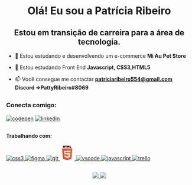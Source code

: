    <h1 align="center">Olá! Eu sou a Patrícia Ribeiro</h1>
<h2 align="center">Estou em transição de carreira para a área de tecnologia.</h2>

- 🔭 Estou estudando e desenvolvendo um e-commerce **Mi Au Pet Store**

- 🌱 Estou estudando Front End **Javascript, CSS3,HTML5**

- 📫 Você consegue me contactar **patriciaribeiro554@gmail.com** 
**Discord =>PattyRibeiro#8069**

##

<h3 align="left">Conecta comigo:</h3>
<p align="left">
<a href="https://codepen.io/https://codepen.io/patribeiro" target="blank"><img align="center" src="https://raw.githubusercontent.com/rahuldkjain/github-profile-readme-generator/master/src/images/icons/Social/codepen.svg" alt="codepen" height="30" width="40" /></a>
<a href="https://linkedin.com/in/https://www.linkedin.com/in/patricia-ribeiro-b34408258/" target="blank"><img align="center" src="https://cdn.jsdelivr.net/gh/devicons/devicon/icons/linkedin/linkedin-original.svg" alt="linkedin" height="30" width="40" /></a>

</p>

##

<h4 align="left">Trabalhando com:</h4>

<p align="left"> 
<a href="https://www.w3schools.com/css/" target="_blank" rel="noreferrer"> <img src="https://cdn.jsdelivr.net/gh/devicons/devicon/icons/css3/css3-original.svg" alt="css3" width="40" height="40"/> </a> 
<a href="https:// www.figma.com/" target="_blank" rel="noreferrer"> <img src="https://www.vectorlogo.zone/logos/figma/figma-icon.svg" alt="figma" width= "40" height="40"/> </a> 
<a href="https://git-scm.com/" target="_blank" rel="noreferrer"> <img src="https://cdn.jsdelivr.net/gh/devicons/devicon/icons/git/git-original.svg" alt="git" width="40" height="40"/> </a>
<a href="https://www.w3.org/html/" target="_blank" rel="noreferrer"> <img src="https://raw.githubusercontent.com/devicons/devicon/master/icons/html5/html5-original-wordmark.svg" alt ="html5" width="40" height="40"/> </a> 
<a href="https://www.vscode.dev/" target="_blank" rel="noreferrer"> <img src="https://cdn.jsdelivr.net/gh/devicons/devicon/icons/vscode/vscode-original.svg"
alt="vscode" width="40" height=" 40"/> </a> 
<a href="https://www.javascript.com/" target="_blank" rel="noreferrer"> <img src="https://cdn.jsdelivr.net/gh/devicons/devicon/icons/javascript/javascript-original.svg"  alt="javascript" width="40" height=" 40"/> </a> 
<a href="https://www.trello.com/" target="_blank" rel="noreferrer"> <img src="https://cdn.jsdelivr.net/gh/devicons/devicon/icons/trello/trello-plain.svg"alt="trello" width="40" height=" 40"/> </a>
           
   </p>   

##
<p>
    <div align="center">
    <a href="https://github.com/patribeiro">
	  <img height="180em" src="https://github-readme-stats.vercel.app/api?username=patribeiro&show_icons=true&theme=dracula&include_all_commits=true&count_private=true"/>
	  <img height="180em" src="https://github-readme-stats.vercel.app/api/top-langs/?username=patribeiro&layout=compact&langs_count=7&theme=dracula"/>
	</div>
</p>  

